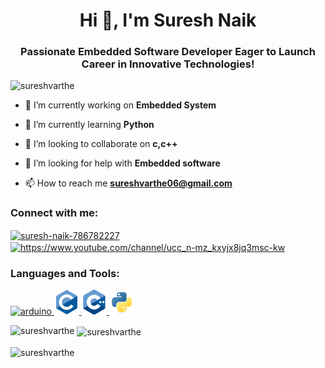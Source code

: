<h1 align="center">Hi 👋, I'm Suresh Naik</h1>
<h3 align="center">Passionate Embedded Software Developer Eager to Launch Career in Innovative Technologies!</h3>

<p align="left"> <img src="https://komarev.com/ghpvc/?username=sureshvarthe&label=Profile%20views&color=0e75b6&style=flat" alt="sureshvarthe" /> </p>

- 🔭 I’m currently working on **Embedded System**

- 🌱 I’m currently learning **Python**

- 👯 I’m looking to collaborate on **c,c++**

- 🤝 I’m looking for help with **Embedded software**

- 📫 How to reach me **sureshvarthe06@gmail.com**

<h3 align="left">Connect with me:</h3>
<p align="left">
<a href="https://linkedin.com/in/suresh-naik-786782227" target="blank"><img align="center" src="https://raw.githubusercontent.com/rahuldkjain/github-profile-readme-generator/master/src/images/icons/Social/linked-in-alt.svg" alt="suresh-naik-786782227" height="30" width="40" /></a>
<a href="https://www.youtube.com/c/https://www.youtube.com/channel/ucc_n-mz_kxyjx8jq3msc-kw" target="blank"><img align="center" src="https://raw.githubusercontent.com/rahuldkjain/github-profile-readme-generator/master/src/images/icons/Social/youtube.svg" alt="https://www.youtube.com/channel/ucc_n-mz_kxyjx8jq3msc-kw" height="30" width="40" /></a>
</p>

<h3 align="left">Languages and Tools:</h3>
<p align="left"> <a href="https://www.arduino.cc/" target="_blank" rel="noreferrer"> <img src="https://cdn.worldvectorlogo.com/logos/arduino-1.svg" alt="arduino" width="40" height="40"/> </a> <a href="https://www.cprogramming.com/" target="_blank" rel="noreferrer"> <img src="https://raw.githubusercontent.com/devicons/devicon/master/icons/c/c-original.svg" alt="c" width="40" height="40"/> </a> <a href="https://www.w3schools.com/cpp/" target="_blank" rel="noreferrer"> <img src="https://raw.githubusercontent.com/devicons/devicon/master/icons/cplusplus/cplusplus-original.svg" alt="cplusplus" width="40" height="40"/> </a> <a href="https://www.python.org" target="_blank" rel="noreferrer"> <img src="https://raw.githubusercontent.com/devicons/devicon/master/icons/python/python-original.svg" alt="python" width="40" height="40"/> </a> </p>

<p><img align="left" src="https://github-readme-stats.vercel.app/api/top-langs?username=sureshvarthe&show_icons=true&locale=en&layout=compact" alt="sureshvarthe" /></p>

<p>&nbsp;<img align="center" src="https://github-readme-stats.vercel.app/api?username=sureshvarthe&show_icons=true&locale=en" alt="sureshvarthe" /></p>

<p><img align="center" src="https://github-readme-streak-stats.herokuapp.com/?user=sureshvarthe&" alt="sureshvarthe" /></p>
